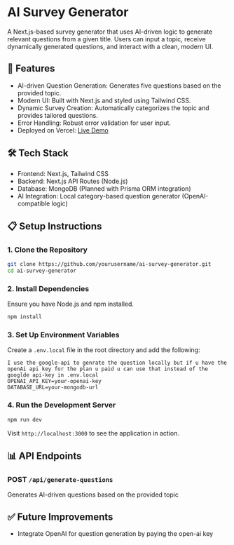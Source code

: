 # AI Survey Generator

A Next.js-based survey generator that uses AI-driven logic to generate relevant questions from a given title. Users can input a topic, receive dynamically generated questions, and interact with a clean, modern UI.

## 🚀 Features

- AI-driven Question Generation: Generates five questions based on the provided topic.
- Modern UI: Built with Next.js and styled using Tailwind CSS.
- Dynamic Survey Creation: Automatically categorizes the topic and provides tailored questions.
- Error Handling: Robust error validation for user input.
- Deployed on Vercel: [Live Demo](https://a-i-survey-generator-project.vercel.app/)

## 🛠️ Tech Stack

- Frontend: Next.js, Tailwind CSS
- Backend: Next.js API Routes (Node.js)
- Database: MongoDB (Planned with Prisma ORM integration)
- AI Integration: Local category-based question generator (OpenAI-compatible logic)

## 📋 Setup Instructions

### 1. Clone the Repository

```bash
git clone https://github.com/yourusername/ai-survey-generator.git
cd ai-survey-generator
```

### 2. Install Dependencies

Ensure you have Node.js and npm installed.

```bash
npm install
```

### 3. Set Up Environment Variables

Create a `.env.local` file in the root directory and add the following:

```
I use the google-api to genrate the question locally but if u have the openAi api key for the plan u paid u can use that instead of the googlde api-key in .env.local
OPENAI_API_KEY=your-openai-key
DATABASE_URL=your-mongodb-url
```

### 4. Run the Development Server

```bash
npm run dev
```

Visit `http://localhost:3000` to see the application in action.

## 📊 API Endpoints

### POST `/api/generate-questions`

Generates AI-driven questions based on the provided topic

## ✅ Future Improvements

- Integrate OpenAI for question generation by paying the open-ai key 

